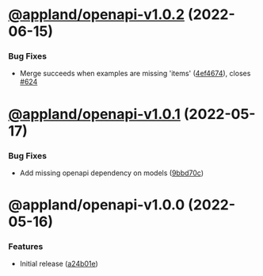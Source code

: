 # [@appland/openapi-v1.0.2](https://github.com/getappmap/appmap-js/compare/@appland/openapi-v1.0.1...@appland/openapi-v1.0.2) (2022-06-15)

### Bug Fixes

- Merge succeeds when examples are missing 'items'
  ([4ef4674](https://github.com/getappmap/appmap-js/commit/4ef46743fad691414c88238047a3f0dee20a15f6)),
  closes [#624](https://github.com/getappmap/appmap-js/issues/624)

# [@appland/openapi-v1.0.1](https://github.com/getappmap/appmap-js/compare/@appland/openapi-v1.0.0...@appland/openapi-v1.0.1) (2022-05-17)

### Bug Fixes

- Add missing openapi dependency on models
  ([9bbd70c](https://github.com/getappmap/appmap-js/commit/9bbd70cbc5363df9ebc380c0371bcc58a95c31d7))

# @appland/openapi-v1.0.0 (2022-05-16)

### Features

- Initial release
  ([a24b01e](https://github.com/getappmap/appmap-js/commit/a24b01e2fae2c572c5952fe9ef3efddf13380d1e))
